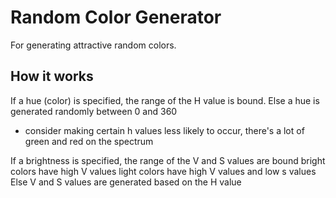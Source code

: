 # Random Color Generator

For generating attractive random colors.

## How it works

If a hue (color) is specified, the range of the H value is bound.
Else a hue is generated randomly between 0 and 360
   - consider making certain h values less likely to occur, there's a lot of green and red on the spectrum

If a brightness is specified, the range of the V and S values are bound
   bright colors have high V values
   light colors have high V values and low s values
Else V and S values are generated based on the H value
